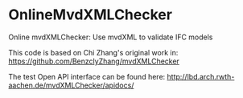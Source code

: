 # OnlineMvdXMLChecker
Online mvdXMLChecker: Use mvdXML to validate IFC models


This code is based on Chi Zhang's original work in: 	
https://github.com/BenzclyZhang/mvdXMLChecker



The test Open API interface can be found here:
http://lbd.arch.rwth-aachen.de/mvdXMLChecker/apidocs/

